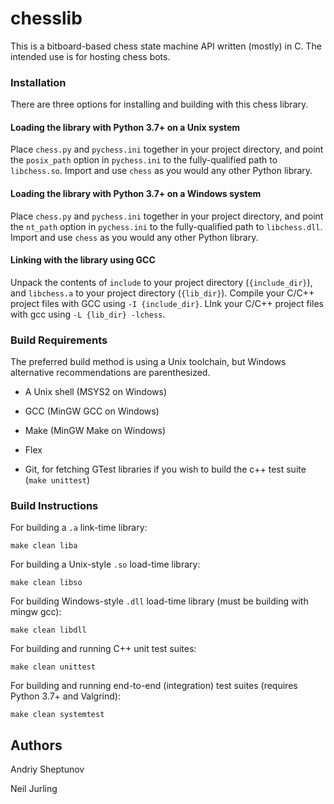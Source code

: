 # chesslib

This is a bitboard-based chess state machine API written (mostly) in C. The intended use is for hosting chess bots.

### Installation

There are three options for installing and building with this chess library.

#### Loading the library with Python 3.7+ on a Unix system
Place `chess.py` and `pychess.ini` together in your project directory, and point the `posix_path` option in
`pychess.ini` to the fully-qualified path to `libchess.so`. Import and use `chess` as you would any other
Python library.

#### Loading the library with Python 3.7+ on a Windows system
Place `chess.py` and `pychess.ini` together in your project directory, and point the `nt_path` option in
`pychess.ini` to the fully-qualified path to `libchess.dll`. Import and use `chess` as you would any other
Python library.

#### Linking with the library using GCC
Unpack the contents of `include` to your project directory (`{include_dir}`), and `libchess.a` to your project
directory (`{lib_dir}`). Compile your C/C++ project files with GCC using `-I {include_dir}`. LInk your C/C++
project files with gcc using `-L {lib_dir} -lchess`.

### Build Requirements

The preferred build method is using a Unix toolchain, but Windows alternative recommendations are parenthesized.

- A Unix shell (MSYS2 on Windows)

- GCC (MinGW GCC on Windows)

- Make (MinGW Make on Windows)

- Flex

- Git, for fetching GTest libraries if you wish to build the c++ test suite (`make unittest`)

### Build Instructions

For building a `.a` link-time library:

```shell
make clean liba
```

For building a Unix-style `.so` load-time library:

```shell
make clean libso
```

For building Windows-style `.dll` load-time library (must be building with mingw gcc):

```shell
make clean libdll
```

For building and running C++ unit test suites:

```shell
make clean unittest
```

For building and running end-to-end (integration) test suites (requires Python 3.7+ and Valgrind):

```shell
make clean systemtest
```

## Authors

Andriy Sheptunov

Neil Jurling
